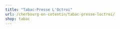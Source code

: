 ```yaml
---
title: "Tabac-Presse L'Octroi"
url: /cherbourg-en-cotentin/tabac-presse-loctroi/
shop: tabac
---
```

